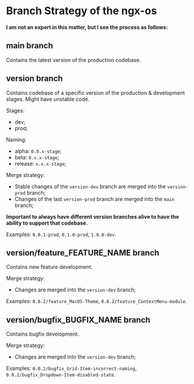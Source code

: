 # Branch Strategy of the ngx-os

**I am not an expert in this matter, but I see the process as follows:**

## main branch

Contains the latest version of the production codebase.

## version branch

Contains codebase of a specific version of the production & development stages. Might have unstable code.

Stages:
- dev;
- prod;

Naming:
- alpha: `0.0.x-stage`;
- beta: `0.x.x-stage`;
- release: `x.x.x-stage`;

Merge strategy:
- Stable changes of the `version-dev` branch are merged into the `version-prod` branch;
- Changes of the last `version-prod` branch are merged into the `main` branch;

**Important to always have different version branches alive to have the ability to support that codebase.**

Examples: `0.0.1-prod`, `0.1.0-prod`, `1.0.0-dev`.

## version/feature_FEATURE_NAME branch

Contains new feature development.

Merge strategy:
- Changes are merged into the `version-dev` branch;

Examples: `0.0.2/feature_MacOS-Theme`, `0.0.2/feature_ContextMenu-module`.

## version/bugfix_BUGFIX_NAME branch

Contains bugfix development.

Merge strategy:
- Changes are merged into the `version-dev` branch;

Examples: `0.0.2/bugfix_Grid-Item-incorrect-naming`, `0.0.2/bugfix_Dropdown-Item-disabled-state`.
